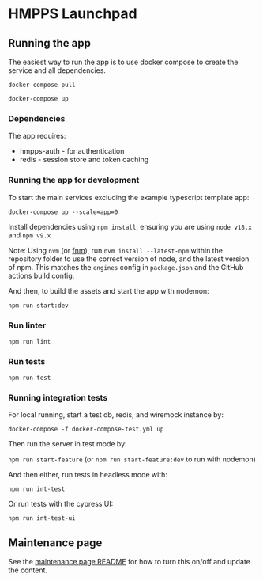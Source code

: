 # HMPPS Launchpad
## Running the app
The easiest way to run the app is to use docker compose to create the service and all dependencies.

`docker-compose pull`

`docker-compose up`

### Dependencies
The app requires:
* hmpps-auth - for authentication
* redis - session store and token caching

### Running the app for development

To start the main services excluding the example typescript template app:

`docker-compose up --scale=app=0`

Install dependencies using `npm install`, ensuring you are using `node v18.x` and `npm v9.x`

Note: Using `nvm` (or [fnm](https://github.com/Schniz/fnm)), run `nvm install --latest-npm` within the repository folder to use the correct version of node, and the latest version of npm. This matches the `engines` config in `package.json` and the GitHub actions build config.

And then, to build the assets and start the app with nodemon:

`npm run start:dev`

### Run linter

`npm run lint`

### Run tests

`npm run test`

### Running integration tests

For local running, start a test db, redis, and wiremock instance by:

`docker-compose -f docker-compose-test.yml up`

Then run the server in test mode by:

`npm run start-feature` (or `npm run start-feature:dev` to run with nodemon)

And then either, run tests in headless mode with:

`npm run int-test`

Or run tests with the cypress UI:

`npm run int-test-ui`


## Maintenance page
See the [maintenance page README](./maintenance_page/README.md) for how to turn this on/off and update the content.
